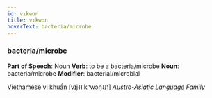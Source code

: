 ```yaml
---
id: vıkwon
title: vıkwon
hoverText: bacteria/microbe
---
```


### bacteria/microbe

**Part of Speech**: Noun
**Verb**: to be a bacteria/microbe
**Noun**: bacteria/microbe
**Modifier**: bacterial/microbial

Vietnamese vi khuẩn [vɪj˧˧ kʰwəŋ˨˩˦] 
*Austro-Asiatic Language Family*